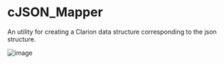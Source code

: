 # cJSON_Mapper
An utility for creating a Clarion data structure corresponding to the json structure.

![image](https://github.com/user-attachments/assets/95fc661f-70e5-40f4-b0b6-2a0dbe5a8376)
